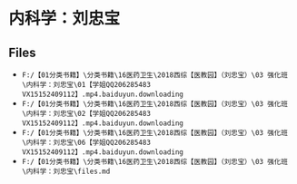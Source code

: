 # 内科学：刘忠宝

## Files

- `F:/【01分类书籍】\分类书籍\16医药卫生\2018西综【医教园】（刘忠宝）\03 强化班\内科学：刘忠宝\01【学姐QQ206285483  VX15152409112】.mp4.baiduyun.downloading`
- `F:/【01分类书籍】\分类书籍\16医药卫生\2018西综【医教园】（刘忠宝）\03 强化班\内科学：刘忠宝\02【学姐QQ206285483  VX15152409112】.mp4.baiduyun.downloading`
- `F:/【01分类书籍】\分类书籍\16医药卫生\2018西综【医教园】（刘忠宝）\03 强化班\内科学：刘忠宝\06【学姐QQ206285483  VX15152409112】.mp4.baiduyun.downloading`
- `F:/【01分类书籍】\分类书籍\16医药卫生\2018西综【医教园】（刘忠宝）\03 强化班\内科学：刘忠宝\files.md`
